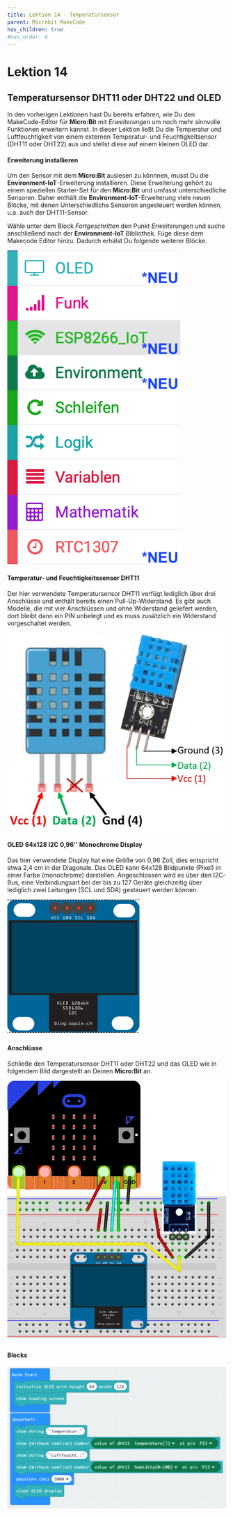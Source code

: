 ```yaml
---
title: Lektion 14 - Temperatursensor
parent: Microbit MakeCode
has_children: true
#nav_order: 6
---
```


# Lektion 14

## Temperatursensor DHT11 oder DHT22 und OLED

In den vorherigen Lektionen hast Du bereits erfahren, wie Du den MakeCode-Editor für __Micro:Bit__ mit _Erweiterungen_ um noch mehr sinnvolle Funktionen erweitern kannst. In dieser Lektion ließt Du die Temperatur und Luftfeuchtigkeit von einem externen Temperatur- und Feuchtigkeitsensor (DHT11 oder  DHT22) aus und stellst diese auf einem kleinen OLED dar.

#### Erweiterung installieren

Um den Sensor mit dem __Micro:Bit__ auslesen zu könnnen, musst Du die __Environment-IoT__-Erweiterung installieren. Diese Erweiterung gehört zu einem speziellen Starter-Set für den __Micro:Bit__ und umfasst unterschiedliche Sensoren. Daher enthält die __Environment-IoT__-Erweiterung viele neuen Blöcke, mit denen Unterschiedliche Sensoren angesteuert werden können, u.a. auch der DHT11-Sensor. 

Wähle  unter dem Block _Fortgeschritten_ den Punkt _Erweiterungen_ und suche anschließend nach der __Environment-IoT__ Bibliothek. Füge diese dem Makecode Editor hinzu. Dadurch erhälst Du folgende weiterer Blöcke.

![Environment-IoT](./environment-iot.png "Environment-IoT")

#### Temperatur- und Feuchtigkeitssensor DHT11

Der hier verwendete Temperatursensor DHT11 verfügt lediglich über drei Anschlüsse und enthält bereits einen Pull-Up-Widerstand. Es gibt auch Modelle, die mit vier Anschlüssen und ohne Widerstand geliefert werden, dort bleibt dann ein PIN unbelegt und es muss zusätzlich ein Widerstand vorgeschaltet werden.

![DHT11](./dht11_pinout.jpg "DHT11")

#### OLED 64x128 I2C 0,96'' Monochrome Display

Das hier verwendete Display hat eine Größe von 0,96 Zoll, dies entspricht etwa 2,4 cm in der Diagonale. Das OLED kann 64x128 Bildpunkte (Pixel) in einer Farbe (monochrome) darstellen. Angeschlossen wird es über den I2C-Bus, eine Verbindungsart bei der bis zu 127 Geräte gleichzeitig über lediglich zwei Leitungen (SCL und SDA) gesteuert werden können.

![OLED](./oled.png "OLED")

#### Anschlüsse

Schließe  den Temperatursensor DHT11 oder DHT22 und das OLED wie in folgendem Bild dargestellt an Deinen __Micro:Bit__ an. 

![Wiring](./wiring.png "Wiring")

#### Blocks

![Screenshot](./screenshot.png "Screenshot")
